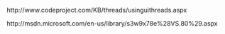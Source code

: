 <p>http://www.codeproject.com/KB/threads/usinguithreads.aspx</p><p>http://msdn.microsoft.com/en-us/library/s3w9x78e%28VS.80%29.aspx&nbsp;</p>